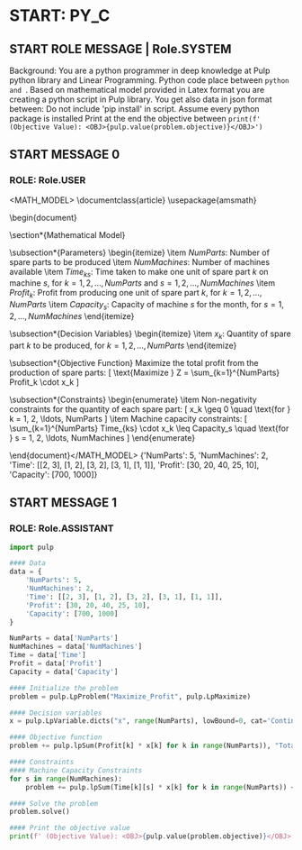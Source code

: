 # START: PY_C 
## START ROLE MESSAGE | Role.SYSTEM 
Background: You are a python programmer in deep knowledge at Pulp python library and Linear Programming. Python code place between ```python and ```. Based on mathematical model provided in Latex format you are creating a python script in Pulp library. You get also data in json format between: <DATA></DATA> Do not include 'pip install' in script. Assume every python package is installed Print at the end the objective between <OBJ></OBJ> `print(f' (Objective Value): <OBJ>{pulp.value(problem.objective)}</OBJ>')` 
## START MESSAGE 0 
### ROLE: Role.USER
<MATH_MODEL>
\documentclass{article}
\usepackage{amsmath}

\begin{document}

\section*{Mathematical Model}

\subsection*{Parameters}
\begin{itemize}
    \item $NumParts$: Number of spare parts to be produced
    \item $NumMachines$: Number of machines available
    \item $Time_{ks}$: Time taken to make one unit of spare part $k$ on machine $s$, for $k = 1, 2, \ldots, NumParts$ and $s = 1, 2, \ldots, NumMachines$
    \item $Profit_k$: Profit from producing one unit of spare part $k$, for $k = 1, 2, \ldots, NumParts$
    \item $Capacity_s$: Capacity of machine $s$ for the month, for $s = 1, 2, \ldots, NumMachines$
\end{itemize}

\subsection*{Decision Variables}
\begin{itemize}
    \item $x_k$: Quantity of spare part $k$ to be produced, for $k = 1, 2, \ldots, NumParts$
\end{itemize}

\subsection*{Objective Function}
Maximize the total profit from the production of spare parts:
\[
\text{Maximize } Z = \sum_{k=1}^{NumParts} Profit_k \cdot x_k
\]

\subsection*{Constraints}
\begin{enumerate}
    \item Non-negativity constraints for the quantity of each spare part:
    \[
    x_k \geq 0 \quad \text{for } k = 1, 2, \ldots, NumParts
    \]
    \item Machine capacity constraints:
    \[
    \sum_{k=1}^{NumParts} Time_{ks} \cdot x_k \leq Capacity_s \quad \text{for } s = 1, 2, \ldots, NumMachines
    \]
\end{enumerate}

\end{document}</MATH_MODEL>
<DATA>
{'NumParts': 5, 'NumMachines': 2, 'Time': [[2, 3], [1, 2], [3, 2], [3, 1], [1, 1]], 'Profit': [30, 20, 40, 25, 10], 'Capacity': [700, 1000]}</DATA>


## START MESSAGE 1 
### ROLE: Role.ASSISTANT
```python
import pulp

#### Data
data = {
    'NumParts': 5,
    'NumMachines': 2,
    'Time': [[2, 3], [1, 2], [3, 2], [3, 1], [1, 1]],
    'Profit': [30, 20, 40, 25, 10],
    'Capacity': [700, 1000]
}

NumParts = data['NumParts']
NumMachines = data['NumMachines']
Time = data['Time']
Profit = data['Profit']
Capacity = data['Capacity']

#### Initialize the problem
problem = pulp.LpProblem("Maximize_Profit", pulp.LpMaximize)

#### Decision variables
x = pulp.LpVariable.dicts("x", range(NumParts), lowBound=0, cat='Continuous')

#### Objective function
problem += pulp.lpSum(Profit[k] * x[k] for k in range(NumParts)), "Total_Profit"

#### Constraints
#### Machine Capacity Constraints
for s in range(NumMachines):
    problem += pulp.lpSum(Time[k][s] * x[k] for k in range(NumParts)) <= Capacity[s], f"Capacity_Constraint_{s}"

#### Solve the problem
problem.solve()

#### Print the objective value
print(f' (Objective Value): <OBJ>{pulp.value(problem.objective)}</OBJ>')
```

